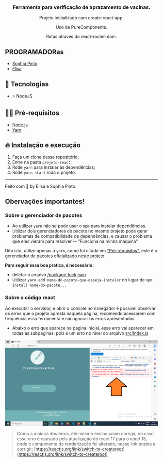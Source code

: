 <h3 align="center">
  Ferramenta para verificação de aprazamento de vacinas.
</h3>

<p align="center">Projeto inicializado com create-react-app.</p>
<p align="center">Uso de PureComponents.</p>
<p align="center">Rotas através do react-router-dom.</p>


## PROGRAMADORas

- [Sophia Pinto](https://github.com/sophiapinto)
- [Elisa](https://github.com/sophiapinto)


## 🚀 Tecnologias

- ⚡ NodeJS

## ✋🏻 Pré-requisitos

- [Node.js](https://nodejs.org/en/)
- [Yarn](https://yarnpkg.com/pt-BR/docs/install)

## 🔥 Instalação e execução

1. Faça um clone desse repositório;
2. Entre na pasta `projeto-react`;
3. Rode `yarn` para instalar as dependências;
4. Rode `yarn start` roda o projeto.

<!--
## ⚡️ Como contribuir
- Faça um fork desse repositório;
- Cria uma branch com a sua feature: `git checkout -b minha-feature`;
- Faça commit das suas alterações: `git commit -m 'feat: Minha nova feature'`;
- Faça push para a sua branch: `git push origin minha-feature`.
Depois que o merge da sua pull request for feito, você pode deletar a sua branch.
## 📝 Licença
Esse projeto está sob a licença MIT. Veja o arquivo [LICENSE](LICENSE.md) para mais detalhes.
 -->
---
Feito com 💖 by Elisa e Sophia Pinto.



## Obervações importantes!

### Sobre o gerenciador de pacotes

- Ao utilizar `yarn` não se pode usar o `npm` para instalar dependências.
- Utilizar dois gerenciadores de pacote no mesmo projeto pode gerar problemas de compatibilidade de dependências, e causar o problema que eles vieram para resolver -- "Funciona na minha maquina"

Dito isto, utilize apenas o `yarn`, como foi citado em ["Pré-requisitos"](#-pré-requisitos), este é o gerenciador de pacotes oficializado neste projeto.

**Para seguir essa boa pratica, é necessário:**

- deletar o arquivo [/package-lock.json](/package-lock.json)
- Utilizar `yarn add nome-do-pacote-que-deseja-instalar` no lugar de `npm install nome-do-pacote...`

### Sobre o código react

Ao executar o servidor, e abrir o console no navegador é possível observar os erros que o projeto apresta naquela página, recomendo acessarem com frequência essa ferramenta e não ignorar os erros apresentados.

- Abaixo o erro que aparece na pagina inicial, esse erro vai aparecer em todas as subpaginas, pois é um erro no nivel do arquivo [src/index.js](src/index.js)

<img src='/dj_notas/print-erro-no-console-1.png'>

> Como a maioria dos erros, ele mesmo ensina como corrigir, no caso esse erro é causado pela atualização do react 17 para o react 18, onde o componente de renderização foi alterado, nesse link ensina a corrigir: [https://reactjs.org/link/switch-to-createroot](https://reactjs.org/link/switch-to-createroot)
